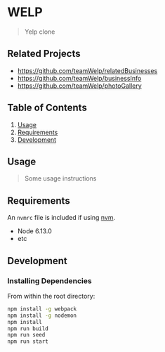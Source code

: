 # WELP

> Yelp clone

## Related Projects

  - https://github.com/teamWelp/relatedBusinesses
  - https://github.com/teamWelp/businessInfo
  - https://github.com/teamWelp/photoGallery

## Table of Contents

1. [Usage](#Usage)
1. [Requirements](#requirements)
1. [Development](#development)

## Usage

> Some usage instructions

## Requirements

An `nvmrc` file is included if using [nvm](https://github.com/creationix/nvm).

- Node 6.13.0
- etc

## Development

### Installing Dependencies

From within the root directory:

```sh
npm install -g webpack
npm install -g nodemon
npm install
npm run build
npm run seed
npm run start
```

